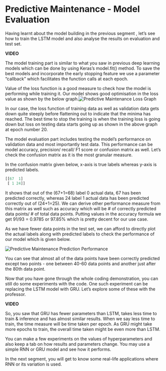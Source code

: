 # Predictive Maintenance - Model Evaluation

Having learnt about the model building in the previous segment , let’s see how to train the LSTM model and also analyse the results on evaluation and test set.

**VIDEO**

The model training part is similar to what you saw in previous deep learning models which can be done by using Keras’s model.fit() method. To save the best models and incorporate the early stopping feature we use a parameter “callback” which facilitates the function calls at each epoch.

Value of the loss function is a good measure to check how the model is performing while training it. Our model shows good optimisation in the loss value as shown by the below graph.![Predictive Maintenance Loss Graph](https://i.ibb.co/bvpF26P/Predictive-Maintenance-Loss-Graph.png)

In our case, the loss function of training data as well as validation data gets down quite steeply before flattening out to indicate that the minima has reached. The best time to stop the training is when the training loss is going down but loss on testing data starts going up as shown in the above graph at epoch number 20.

The model evaluation part includes testing the model’s performance on validation data and most importantly test data. This performance can be model accuracy, precision/ recall/ F1 score or confusion matrix as well. Let’s check the confusion matrix as it is the most granular measure.

  
In the confusion matrix given below, x-axis is true labels whereas y-axis is predicted labels.

```python
[[67  1]  
 [ 1 24]]
```

It shows that out of the (67+1=68) label 0 actual data, 67 has been predicted correctly, whereas 24 label 1 actual data has been predicted correctly out of (24+1=25). We can derive other performance measure from this matrix as well such as accuracy which will be # of correctly predicted data points/ # of total data points. Putting values in the accuracy formula we get 91/93 = 0.9785 or 97.85% which is pretty decent for our use case.

As we have fewer data points in the test set, we can afford to directly plot the actual labels along with predicted labels to check the performance of our model which is given below.

![Predictive Maintenance Prediction Performance](https://i.ibb.co/NSdwwp0/Predictive-Maintenance-Prediction-Performance.png)

You can see that almost all of the data points have been correctly predicted except two points - one between 40-60 data points and another just after the 80th data point.

Now that you have gone through the whole coding demonstration, you can still do some experiments with the code. One such experiment can be replacing the LSTM model with GRU. Let’s explore some of these with the professor.

**VIDEO**

So, you saw that GRU has fewer parameters than LSTM, takes less time to train & inference and has almost similar results. When we say less time to train, the time measure will be time taken per epoch. As GRU might take more epochs to train, the overall time taken might be even more than LSTM.

You can make a few experiments on the values of hyperparameters and also keep a tab on how results and parameters change. You may use a simple RNN or GRU model and see how it performs.

In the next segment, you will get to know some real-life applications where RNN or its variation is used.